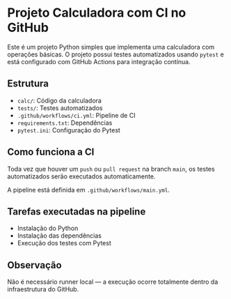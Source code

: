 # Projeto Calculadora com CI no GitHub

Este é um projeto Python simples que implementa uma calculadora com operações básicas. O projeto possui testes automatizados usando `pytest` e está configurado com GitHub Actions para integração contínua.

## Estrutura

- `calc/`: Código da calculadora
- `tests/`: Testes automatizados
- `.github/workflows/ci.yml`: Pipeline de CI
- `requirements.txt`: Dependências
- `pytest.ini`: Configuração do Pytest

## Como funciona a CI

Toda vez que houver um `push` ou `pull request` na branch `main`, os testes automatizados serão executados automaticamente.

A pipeline está definida em `.github/workflows/main.yml`.

## Tarefas executadas na pipeline

- Instalação do Python
- Instalação das dependências
- Execução dos testes com Pytest

## Observação

Não é necessário runner local — a execução ocorre totalmente dentro da infraestrutura do GitHub.

